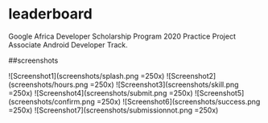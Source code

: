 # leaderboard
Google Africa Developer Scholarship Program 2020 Practice Project
Associate Android Developer Track.

##screenshots

![Screenshot1](screenshots/splash.png =250x)
![Screenshot2](screenshots/hours.png =250x)
![Screenshot3](screenshots/skill.png =250x)
![Screenshot4](screenshots/submit.png =250x)
![Screenshot5](screenshots/confirm.png =250x)
![Screenshot6](screenshots/success.png =250x)
![Screenshot7](screenshots/submissionnot.png =250x)
